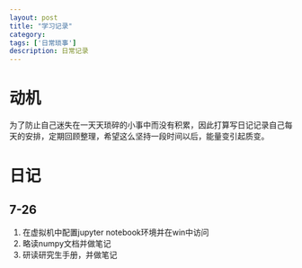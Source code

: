```yaml
---
layout: post
title: "学习记录"
category: 
tags: ['日常琐事']
description: 日常记录
---
```


# 动机

为了防止自己迷失在一天天琐碎的小事中而没有积累，因此打算写日记记录自己每天的安排，定期回顾整理，希望这么坚持一段时间以后，能量变引起质变。

# 日记

## 7-26

1. 在虚拟机中配置jupyter notebook环境并在win中访问
2. 略读numpy文档并做笔记
3. 研读研究生手册，并做笔记

